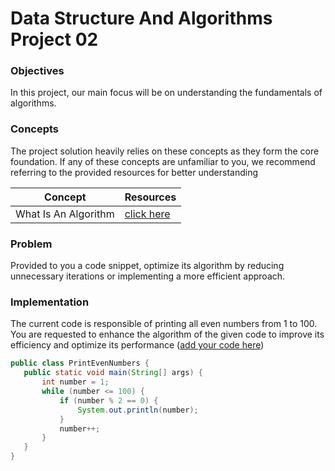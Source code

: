 # Data Structure And Algorithms Project 02

### Objectives

In this project, our main focus will be on understanding the fundamentals of algorithms.

### Concepts

The project solution heavily relies on these concepts as they form the core foundation. If any of these concepts are unfamiliar to you, we recommend referring to the provided resources for better understanding

| Concept | Resources |
| --- | ----------- |
| What Is An Algorithm | [click here](https://github.com/lamabeta/Introduction-to-algorithms/blob/main/what-is-an-algorithm.md) |



### Problem
Provided to you a code snippet, optimize its algorithm by reducing unnecessary iterations or implementing a more efficient approach.


### Implementation
The current code is responsible of printing all even numbers from 1 to 100. You are requested to enhance the algorithm of the given code to improve its efficiency and optimize its performance ([add your code here](https://github.com/lamabeta/Introduction-to-algorithms/blob/main/PrintEvenNumbers.java))
 ```java
public class PrintEvenNumbers {
    public static void main(String[] args) {
        int number = 1;
        while (number <= 100) {
            if (number % 2 == 0) {
                System.out.println(number);
            }
            number++;
        }
    }
}
```
